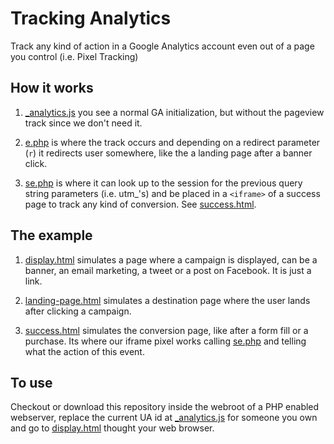 # Tracking Analytics

Track any kind of action in a Google Analytics account even out of a page you control (i.e. Pixel Tracking)

## How it works

1. [_analytics.js](ta/_analytics.js) you see a normal GA initialization, but without the pageview track since we don't need it.

2. [e.php](ta/e.php) is where the track occurs and depending on a redirect parameter (`r`) it redirects user somewhere, like the a landing page after a banner click.

3. [se.php](ta/se.php) is where it can look up to the session for the previous query string parameters (i.e. utm_'s) and be placed in a `<iframe>` of a success page to track any kind of conversion. See [success.html](example/success.html).

## The example
1. [display.html](example/display.html) simulates a page where a campaign is displayed, can be a banner, an email marketing, a tweet or a post on Facebook. It is just a link.

2. [landing-page.html](example/landing-page.html) simulates a destination page where the user lands after clicking a campaign.

3. [success.html](example/success.html) simulates the conversion page, like after a form fill or a purchase. Its where our iframe pixel works calling [se.php](ta/se.php) and telling what the action of this event.

## To use
Checkout or download this repository inside the webroot of a PHP enabled webserver, replace the current UA id at [_analytics.js](ta/_analytics.js) for someone you own and go to [display.html](example/display.html) thought your web browser.